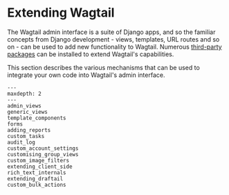 # Extending Wagtail

The Wagtail admin interface is a suite of Django apps, and so the familiar concepts from Django development - views, templates, URL routes and so on - can be used to add new functionality to Wagtail. Numerous [third-party packages](https://wagtail.org/packages/) can be installed to extend Wagtail's capabilities.

This section describes the various mechanisms that can be used to integrate your own code into Wagtail's admin interface.

```{toctree}
---
maxdepth: 2
---
admin_views
generic_views
template_components
forms
adding_reports
custom_tasks
audit_log
custom_account_settings
customising_group_views
custom_image_filters
extending_client_side
rich_text_internals
extending_draftail
custom_bulk_actions
```
